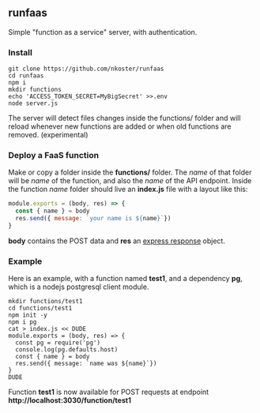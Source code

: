 ## runfaas

Simple "function as a service" server, with authentication.

### Install

```
git clone https://github.com/nkoster/runfaas
cd runfaas
npm i
mkdir functions
echo 'ACCESS_TOKEN_SECRET=MyBigSecret' >>.env
node server.js
```

The server will detect files changes inside the functions/ folder
and will reload whenever new functions are added or when old functions are removed. (experimental)

### Deploy a FaaS function

Make or copy a folder inside the **functions/** folder.
The *name* of that folder will be *name* of the function, and also the *name* of the API endpoint.
Inside the function *name* folder should live an **index.js** file with a layout like this:

```javascript
module.exports = (body, res) => {
  const { name } = body
  res.send({ message: `your name is ${name}`})
}
```

**body** contains the POST data and **res** an [express response](https://expressjs.com/en/api.html#res) object.

### Example

Here is an example, with a function named **test1**, and a dependency **pg**, which is a nodejs postgresql client module.

```
mkdir functions/test1
cd functions/test1
npm init -y
npm i pg
cat > index.js << DUDE
module.exports = (body, res) => {
  const pg = require('pg')
  console.log(pg.defaults.host)
  const { name } = body
  res.send({ message: `name was ${name}`})
}
DUDE
```

Function **test1** is now available for POST requests at endpoint **http://localhost:3030/function/test1**
